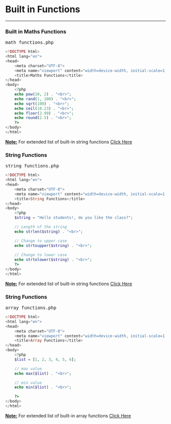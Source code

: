 # Built in Functions
___

### Built in Maths Functions

<pre>math_functions.php</pre>

```php
<!DOCTYPE html>
<html lang="en">
<head>
    <meta charset="UTF-8">
    <meta name="viewport" content="width=device-width, initial-scale=1.0">
    <title>Maths Functions</title>
</head>
<body>
    <?php
    echo pow(10, 2) . "<br>";
    echo rand(1, 100) . "<br>";
    echo sqrt(100) . "<br>";
    echo ceil(10.23) . "<br>";
    echo floor(2.99) . "<br>";
    echo round(2.5) . "<br>";
    ?>
</body>
</html>
```

<u>__Note:__</u> For extended list of built-in string functions  [Click Here]("https://www.php.net/manual/en/ref.math.php"{:target="_blank"})

### String Functions

<pre>string_functions.php</pre>

```php
<!DOCTYPE html>
<html lang="en">
<head>
    <meta charset="UTF-8">
    <meta name="viewport" content="width=device-width, initial-scale=1.0">
    <title>String Functions</title>
</head>
<body>
    <?php
    $string = "Hello students!, do you like the class?";

    // Length of the string
    echo strlen($string) . "<br>";

    // Change to upper case
    echo strtoupper($string) . "<br>";
    
    // Change to lower case
    echo strtolower($string) . "<br>";
    ?>
</body>
</html>
```

<u>__Note:__</u> For extended list of built-in string functions [Click Here]("https://www.php.net/manual/en/ref.strings.php"{:target="_blank"})

### String Functions

<pre>array_functions.php</pre>

```php
<!DOCTYPE html>
<html lang="en">
<head>
    <meta charset="UTF-8">
    <meta name="viewport" content="width=device-width, initial-scale=1.0">
    <title>Array Functions</title>
</head>
<body>
    <?php
    $list = [1, 2, 3, 4, 5, 6];

    // max value
    echo max($list) . "<br>";

    // min value
    echo min($list) . "<br>";

    ?>
</body>
</html>
```

<u>__Note:__</u> For extended list of built-in array functions [Click Here]("https://www.php.net/manual/en/ref.array.php"{:target="_blank"})
